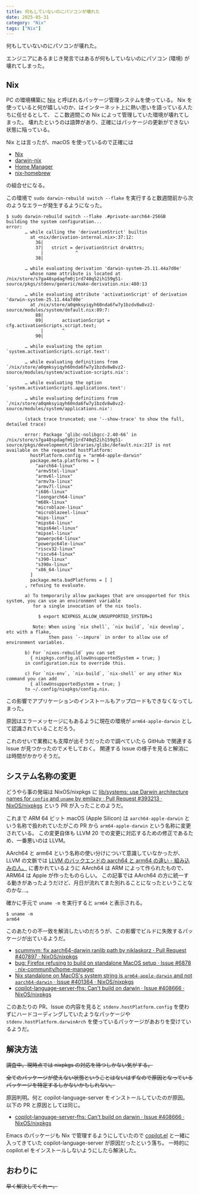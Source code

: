 ```yaml
---
title: 何もしていないのにパソコンが壊れた
date: 2025-05-31
category: "Nix"
tags: ["Nix"]
---
```


何もしていないのにパソコンが壊れた。

エンジニアにあるまじき発言ではあるが何もしていないのにパソコン (環境) が壊れてしまった。

## Nix

PC の環境構築に [Nix](https://nixos.org/) と呼ばれるパッケージ管理システムを使っている。
Nix を使っていると何が嬉しいのか、はインターネット上に熱い思いを語っている人たちに任せるとして、
ここ数週間この Nix によって管理していた環境が壊れてしまった。
壊れたというのは語弊があり、正確にはパッケージの更新ができない状態に陥っている。

Nix とは言ったが、macOS を使っているので正確には

- [Nix](https://nixos.org/)
- [darwin-nix](https://github.com/nix-darwin/nix-darwin)
- [Home Manager](https://github.com/nix-community/home-manager)
- [nix-homebrew](https://github.com/zhaofengli/nix-homebrew)

の組合せになる。

この環境で `sudo darwin-rebuild switch --flake` を実行すると数週間前から次のようなエラーが発生するようになった。

```shell
$ sudo darwin-rebuild switch --flake .#private-aarch64-256GB
building the system configuration...
error:
       … while calling the 'derivationStrict' builtin
         at <nix/derivation-internal.nix>:37:12:
           36|
           37|   strict = derivationStrict drvAttrs;
             |            ^
           38|

       … while evaluating derivation 'darwin-system-25.11.44a7d0e'
         whose name attribute is located at /nix/store/s7ga48spdagfm0j1rd740q52ih159g51-source/pkgs/stdenv/generic/make-derivation.nix:480:13

       … while evaluating attribute 'activationScript' of derivation 'darwin-system-25.11.44a7d0e'
         at /nix/store/a0qmksyiqyh60nda6fw7y1bzdv8w8vz2-source/modules/system/default.nix:89:7:
           88|
           89|       activationScript = cfg.activationScripts.script.text;
             |       ^
           90|

       … while evaluating the option `system.activationScripts.script.text':

       … while evaluating definitions from `/nix/store/a0qmksyiqyh60nda6fw7y1bzdv8w8vz2-source/modules/system/activation-scripts.nix':

       … while evaluating the option `system.activationScripts.applications.text':

       … while evaluating definitions from `/nix/store/a0qmksyiqyh60nda6fw7y1bzdv8w8vz2-source/modules/system/applications.nix':

       (stack trace truncated; use '--show-trace' to show the full, detailed trace)

       error: Package ‘glibc-nolibgcc-2.40-66’ in /nix/store/s7ga48spdagfm0j1rd740q52ih159g51-source/pkgs/development/libraries/glibc/default.nix:217 is not available on the requested hostPlatform:
         hostPlatform.config = "arm64-apple-darwin"
         package.meta.platforms = [
           "aarch64-linux"
           "armv5tel-linux"
           "armv6l-linux"
           "armv7a-linux"
           "armv7l-linux"
           "i686-linux"
           "loongarch64-linux"
           "m68k-linux"
           "microblaze-linux"
           "microblazeel-linux"
           "mips-linux"
           "mips64-linux"
           "mips64el-linux"
           "mipsel-linux"
           "powerpc64-linux"
           "powerpc64le-linux"
           "riscv32-linux"
           "riscv64-linux"
           "s390-linux"
           "s390x-linux"
           "x86_64-linux"
         ]
         package.meta.badPlatforms = [ ]
       , refusing to evaluate.

       a) To temporarily allow packages that are unsupported for this system, you can use an environment variable
          for a single invocation of the nix tools.

            $ export NIXPKGS_ALLOW_UNSUPPORTED_SYSTEM=1

          Note: When using `nix shell`, `nix build`, `nix develop`, etc with a flake,
                then pass `--impure` in order to allow use of environment variables.

       b) For `nixos-rebuild` you can set
         { nixpkgs.config.allowUnsupportedSystem = true; }
       in configuration.nix to override this.

       c) For `nix-env`, `nix-build`, `nix-shell` or any other Nix command you can add
         { allowUnsupportedSystem = true; }
       to ~/.config/nixpkgs/config.nix.
```

この影響でアプリケーションのインストールもアップロードもできなくなってしまった。

原因はエラーメッセージにもあるように現在の環境が `arm64-apple-darwin` として認識されていることだろう。

これのせいで業務にも支障が出そうだったので調べていたら GitHub で関連する Issue が見つかったのでメモしておく。
関連する Issue の様子を見ると解消には時間がかかりそうだ。

## システム名称の変更

どうやら事の発端は NixOS/nixpkgs に [lib/systems: use Darwin architecture names for `config` and `uname` by emilazy · Pull Request #393213 · NixOS/nixpkgs](https://github.com/NixOS/nixpkgs/pull/393213) という PR が入ったことのようだ。

これまで ARM 64 ビット macOS (Apple Silicon) は `aarch64-apple-darwin` という名称で扱われていたがこの PR から `arm64-apple-darwin` という名称に変更されている。
この変更自体も LLVM 20 での変更に対応するための修正であるため、一番悪いのは LLVM。

AArch64 と arm64 という名称の使い分けについて意識していなかったが、LLVM の文脈では [LLVM のバックエンドの aarch64 と arm64 の違い - 組み込みの人。](https://embedded.hatenadiary.org/entry/20140427/p2) に書かれているように AArch64 は ARM によって作られたもので、ARM64 は Apple が作ったものらしい。
この記事では AArch64 の方に統一する動きがあったようだけど、月日が流れてまた別れることになったということなのかな…。

確かに手元で `uname -m` を実行すると `arm64` と表示される。

```shell
$ uname -m
arm64
```

このあたりの不一致を解消したいのだろうが、この影響でビルドに失敗するパッケージが出ているようだ。

- [scummvm: fix aarch64-darwin ranlib path by niklaskorz · Pull Request #407897 · NixOS/nixpkgs](https://github.com/NixOS/nixpkgs/pull/407897)
- [bug: Firefox refusing to build on standalone MacOS setup · Issue #6878 · nix-community/home-manager](https://github.com/nix-community/home-manager/issues/6878)
- [Nix standalone on MacOS's system string is `arm64-apple-darwin` and not `aarch64-darwin` · Issue #401364 · NixOS/nixpkgs](https://github.com/NixOS/nixpkgs/issues/401364)
- [copilot-language-server-fhs: Can't build on darwin · Issue #408666 · NixOS/nixpkgs](https://github.com/NixOS/nixpkgs/issues/408666)

このあたりの PR、Issue の内容を見ると `stdenv.hostPlatform.config` を使わずにハードコーディングしていたようなパッケージや `stdenv.hostPlatform.darwinArch` を使っているパッケージがあおりを受けているようだ。

## 解決方法

<s>
調査中。現時点では nixpkgs の対応を待つしかない気がする。

全てのパッケージが使えない状態ということはないはずなので原因となっているパッケージを特定するしかないかもしれない。
</s>

原因判明。何と copilot-language-server をインストールしていたのが原因。
以下の PR と原因としては同じ。

- [copilot-language-server-fhs: Can't build on darwin · Issue #408666 · NixOS/nixpkgs](https://github.com/NixOS/nixpkgs/issues/408666)

Emacs のパッケージも Nix で管理するようにしていたので [copilot.el](https://github.com/copilot-emacs/copilot.el) と一緒に入ってきていた copilot-language-server が原因だったという落ち。
一時的に copilot.el をインストールしないようにしたら解決した。

## おわりに

<s>早く解決してくれー。</s>
